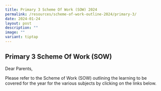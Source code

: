 ```yaml
---
title: Primary 3 Scheme Of Work (SOW) 2024
permalink: /resources/scheme-of-work-outline-2024/primary-3/
date: 2024-01-24
layout: post
description: ""
image: ""
variant: tiptap
---
```

<h2>Primary 3 Scheme Of Work (SOW)</h2>
<p>Dear Parents,</p>
<p>Please refer to the Scheme of Work (SOW) outlining the learning to be
covered for the year for the various subjects by clicking on the links
below.</p>
<p></p>